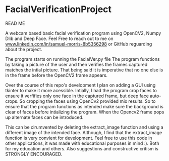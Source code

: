 # FacialVerificationProject
READ ME 

A webcam based basic facial verification program using OpenCV2, Numpy Dlib and Deep Face. Feel Free to reach out to me on www.linkedin.com/in/samuel-morris-8b5356298 or GitHub reguarding about the project.

The program starts on running the FacialVer.py file 
The program functions by taking a picture of the user and then verifies the frames captured matches the intial picture. That being said it is imperative that no one else is in the frame before the OpenCV2 frame appears.

Over the course of this repo's development I plan on adding a GUI using tkinter to make it more acessible. 
Intially, I had the program crop faces to ensure it verfifies only one face in the captured frame, but deep face auto-crops. So cropping the faces using OpenCv2 provided mix results. So to ensure that the program functions as intended make sure the background is clear of faces before intializing the program. When the Opencv2 frame pops up alternate faces can be introduced.

This can be cirumvented by deleting the extract_image function and using a different image of the intended face. Although, I find that the extract_image function is very convient for development.
Feel free to use this code in other applications, it was made with educational purposes in mind :). Both for my education and others. Also suggestions and constructive critism is STRONGLY ENCOURAGED. 
